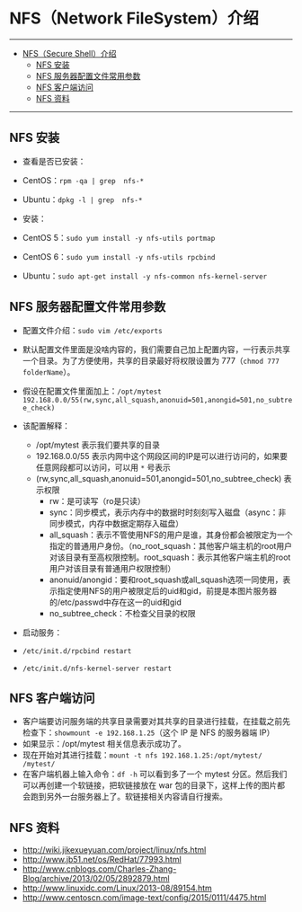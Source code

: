 <h1 id="nfs0">NFS（Network FileSystem）介绍</h1>

------

*   [NFS（Secure Shell）介绍](#nfs0)
    *   [NFS 安装](#nfs1)
    *   [NFS 服务器配置文件常用参数](#nfs2)
    *   [NFS 客户端访问](#nfs3)
    *   [NFS 资料](#nfs4)

------

<h2 id="nfs1">NFS 安装</h2>

- 查看是否已安装：
 - CentOS：`rpm -qa | grep  nfs-*`
 - Ubuntu：`dpkg -l | grep  nfs-*`

- 安装：
 - CentOS 5：`sudo yum install -y nfs-utils portmap`
 - CentOS 6：`sudo yum install -y nfs-utils rpcbind`
 - Ubuntu：`sudo apt-get install -y nfs-common nfs-kernel-server`

<h2 id="nfs2">NFS 服务器配置文件常用参数</h2>

- 配置文件介绍：`sudo vim /etc/exports`
 - 默认配置文件里面是没啥内容的，我们需要自己加上配置内容，一行表示共享一个目录。为了方便使用，共享的目录最好将权限设置为 777（`chmod 777 folderName`）。
 - 假设在配置文件里面加上：`/opt/mytest 192.168.0.0/55(rw,sync,all_squash,anonuid=501,anongid=501,no_subtree_check)`
 - 该配置解释：
    - /opt/mytest 表示我们要共享的目录
    - 192.168.0.0/55 表示内网中这个网段区间的IP是可以进行访问的，如果要任意网段都可以访问，可以用 `*` 号表示
    - (rw,sync,all_squash,anonuid=501,anongid=501,no_subtree_check) 表示权限
        - rw：是可读写（ro是只读）
        - sync：同步模式，表示内存中的数据时时刻刻写入磁盘（async：非同步模式，内存中数据定期存入磁盘）
        - all_squash：表示不管使用NFS的用户是谁，其身份都会被限定为一个指定的普通用户身份。（no_root_squash：其他客户端主机的root用户对该目录有至高权限控制。root_squash：表示其他客户端主机的root用户对该目录有普通用户权限控制）
        - anonuid/anongid：要和root_squash或all_squash选项一同使用，表示指定使用NFS的用户被限定后的uid和gid，前提是本图片服务器的/etc/passwd中存在这一的uid和gid
        - no_subtree_check：不检查父目录的权限

- 启动服务：
 - `/etc/init.d/rpcbind restart`
 - `/etc/init.d/nfs-kernel-server restart`

<h2 id="nfs3">NFS 客户端访问</h2>

- 客户端要访问服务端的共享目录需要对其共享的目录进行挂载，在挂载之前先检查下：`showmount -e 192.168.1.25`（这个 IP 是 NFS 的服务器端 IP）
 - 如果显示：/opt/mytest 相关信息表示成功了。
- 现在开始对其进行挂载：`mount -t nfs 192.168.1.25:/opt/mytest/ /mytest/`
 - 在客户端机器上输入命令：`df -h` 可以看到多了一个 mytest 分区。然后我们可以再创建一个软链接，把软链接放在 war 包的目录下，这样上传的图片都会跑到另外一台服务器上了。软链接相关内容请自行搜索。

<h2 id="nfs4">NFS 资料</h2>

- <http://wiki.jikexueyuan.com/project/linux/nfs.html> 
- <http://www.jb51.net/os/RedHat/77993.html> 
- <http://www.cnblogs.com/Charles-Zhang-Blog/archive/2013/02/05/2892879.html> 
- <http://www.linuxidc.com/Linux/2013-08/89154.htm> 
- <http://www.centoscn.com/image-text/config/2015/0111/4475.html> 
